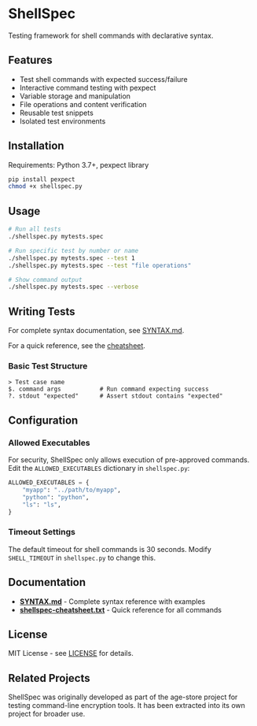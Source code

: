 # ShellSpec

Testing framework for shell commands with declarative syntax.

## Features

- Test shell commands with expected success/failure
- Interactive command testing with pexpect
- Variable storage and manipulation
- File operations and content verification
- Reusable test snippets
- Isolated test environments

## Installation

Requirements: Python 3.7+, pexpect library

```bash
pip install pexpect
chmod +x shellspec.py
```

## Usage

```bash
# Run all tests
./shellspec.py mytests.spec

# Run specific test by number or name
./shellspec.py mytests.spec --test 1
./shellspec.py mytests.spec --test "file operations"

# Show command output
./shellspec.py mytests.spec --verbose
```

## Writing Tests

For complete syntax documentation, see [SYNTAX.md](SYNTAX.md).

For a quick reference, see the [cheatsheet](shellspec-cheatsheet.txt).

### Basic Test Structure

```
> Test case name
$. command args           # Run command expecting success
?. stdout "expected"      # Assert stdout contains "expected"
```

## Configuration

### Allowed Executables

For security, ShellSpec only allows execution of pre-approved commands. Edit the `ALLOWED_EXECUTABLES` dictionary in `shellspec.py`:

```python
ALLOWED_EXECUTABLES = {
    "myapp": "../path/to/myapp",
    "python": "python",
    "ls": "ls",
}
```

### Timeout Settings

The default timeout for shell commands is 30 seconds. Modify `SHELL_TIMEOUT` in `shellspec.py` to change this.

## Documentation

- **[SYNTAX.md](SYNTAX.md)** - Complete syntax reference with examples
- **[shellspec-cheatsheet.txt](shellspec-cheatsheet.txt)** - Quick reference for all commands


## License

MIT License - see [LICENSE](LICENSE) for details.

## Related Projects

ShellSpec was originally developed as part of the age-store project for testing command-line encryption tools. It has been extracted into its own project for broader use.